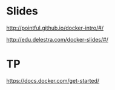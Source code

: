 # Slides

http://pointful.github.io/docker-intro/#/

http://edu.delestra.com/docker-slides/#/

# TP

https://docs.docker.com/get-started/

